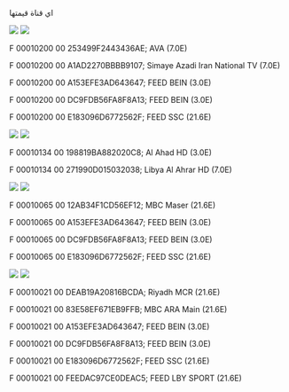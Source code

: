 اي قناة قيمتها 

![](https://img.shields.io/badge/SID-1-red) ![](https://img.shields.io/badge/VPID-512-green) 

F 00010200 00 253499F2443436AE;  AVA (7.0E)

F 00010200 00 A1AD2270BBBB9107;  Simaye Azadi Iran National TV (7.0E)

F 00010200 00 A153EFE3AD643647; FEED BEIN (3.0E)

F 00010200 00 DC9FDB56FA8F8A13; FEED BEIN (3.0E)

F 00010200 00 E183096D6772562F; FEED SSC (21.6E)

![](https://img.shields.io/badge/SID-1-red) ![](https://img.shields.io/badge/VPID-308-green) 

F 00010134 00 198819BA882020C8; Al Ahad HD (3.0E)

F 00010134 00 271990D015032038; Libya Al Ahrar HD (7.0E)

![](https://img.shields.io/badge/SID-1-red) ![](https://img.shields.io/badge/VPID-101-green)

F 00010065 00 12AB34F1CD56EF12; MBC Maser (21.6E)

F 00010065 00 A153EFE3AD643647; FEED BEIN (3.0E)

F 00010065 00 DC9FDB56FA8F8A13; FEED BEIN (3.0E)

F 00010065 00 E183096D6772562F; FEED SSC (21.6E)

![](https://img.shields.io/badge/SID-1-red) ![](https://img.shields.io/badge/VPID-33-green)

F 00010021 00 DEAB19A20816BCDA; Riyadh MCR (21.6E)

F 00010021 00 83E58EF671EB9FFB; MBC ARA Main (21.6E)

F 00010021 00 A153EFE3AD643647; FEED BEIN (3.0E)

F 00010021 00 DC9FDB56FA8F8A13; FEED BEIN (3.0E)

F 00010021 00 E183096D6772562F; FEED SSC (21.6E)

F 00010021 00 FEEDAC97CE0DEAC5; FEED LBY SPORT (21.6E)
